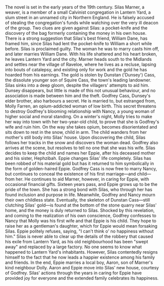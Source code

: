  The novel is set in the early years of the 19th century. Silas Marner, a weaver, is a member of a small Calvinist congregation in Lantern Yard, a slum street in an unnamed city in Northern England. He is falsely accused of stealing the congregation's funds while watching over the very ill deacon of the group. Two clues are given against Silas: a pocket-knife and the discovery of the bag formerly containing the money in his own house. There is a strong suggestion that Silas's best friend, William Dane, has framed him, since Silas had lent the pocket-knife to William a short while before. Silas is proclaimed guilty. The woman he was to marry casts him off, and later marries William Dane. With his life shattered and his heart broken, he leaves Lantern Yard and the city. Marner heads south to the Midlands and settles near the village of Raveloe, where he lives as a recluse, lapsing into bouts of catalepsy, and existing only for work and the gold he has hoarded from his earnings. The gold is stolen by Dunstan ('Dunsey') Cass, the dissolute younger son of Squire Cass, the town's leading landowner. Silas sinks into a deep gloom, despite the villagers' attempts to aid him. Dunsey disappears, but little is made of this not unusual behaviour, and no association is made between him and the theft. Godfrey Cass, Dunsey's elder brother, also harbours a secret. He is married to, but estranged from, Molly Farren, an opium-addicted woman of low birth. This secret threatens to destroy Godfrey's blooming relationship with Nancy, a young woman of higher social and moral standing. On a winter's night, Molly tries to make her way into town with her two-year-old child, to prove that she is Godfrey's wife and ruin him. On the way she takes opium, becomes disorientated and sits down to rest in the snow, child in arm. The child wanders from her mother's still body into Silas' house. Upon discovering the child, Silas follows her tracks in the snow and discovers the woman dead. Godfrey also arrives at the scene, but resolves to tell no one that she was his wife. Silas decides to keep the child and names her Eppie, after his deceased mother and his sister, Hephzibah. Eppie changes Silas' life completely. Silas has been robbed of his material gold but has it returned to him symbolically in the form of golden-haired Eppie. Godfrey Cass is now free to marry Nancy, but continues to conceal the existence of his first marriage—and child—from her. He continues to aid Marner, however, in caring for Eppie, with occasional financial gifts. Sixteen years pass, and Eppie grows up to be the pride of the town. She has a strong bond with Silas, who through her has found inclusion and purpose in life. Meanwhile, Godfrey and Nancy mourn their own childless state. Eventually, the skeleton of Dunstan Cass—still clutching Silas' gold—is found at the bottom of the stone quarry near Silas' home, and the money is duly returned to Silas. Shocked by this revelation, and coming to the realization of his own conscience, Godfrey confesses to Nancy that Molly was his first wife and that Eppie is his child. They hope to raise her as a gentleman's daughter, which for Eppie would mean forsaking Silas. Eppie politely refuses, saying, "I can't think o' no happiness without him." Silas is never able to clear up the details of the robbery that caused his exile from Lantern Yard, as his old neighbourhood has been "swept away" and replaced by a large factory. No one seems to know what happened to Lantern Yard's inhabitants. However, Silas contentedly resigns himself to the fact that he now leads a happier existence among his family and friends. In the end, Eppie marries a local boy, Aaron, son of Marner's kind neighbour Dolly. Aaron and Eppie move into Silas' new house, courtesy of Godfrey. Silas' actions through the years in caring for Eppie have provided joy for everyone and the extended family celebrates its happiness.